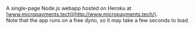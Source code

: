 A single-page Node.js webapp hosted on Heroku at [www.micropayments.tech](http://www.micropayments.tech/).  
Note that the app runs on a free dyno, so it may take a few seconds to load.
